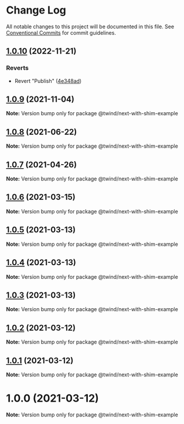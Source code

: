 # Change Log

All notable changes to this project will be documented in this file.
See [Conventional Commits](https://conventionalcommits.org) for commit guidelines.

## [1.0.10](https://github.com/tw-in-js/use-twind-with/compare/@twind/next-with-shim-example@1.0.9...@twind/next-with-shim-example@1.0.10) (2022-11-21)

### Reverts

- Revert "Publish" ([4e348ad](https://github.com/tw-in-js/use-twind-with/commit/4e348ade7b9daaeedc9f4c4d76d8112a0062914e))

## [1.0.9](https://github.com/tw-in-js/use-twind-with/compare/@twind/next-with-shim-example@1.0.8...@twind/next-with-shim-example@1.0.9) (2021-11-04)

**Note:** Version bump only for package @twind/next-with-shim-example

## [1.0.8](https://github.com/tw-in-js/use-twind-with/compare/@twind/next-with-shim-example@1.0.7...@twind/next-with-shim-example@1.0.8) (2021-06-22)

**Note:** Version bump only for package @twind/next-with-shim-example

## [1.0.7](https://github.com/tw-in-js/use-twind-with/compare/@twind/next-with-shim-example@1.0.6...@twind/next-with-shim-example@1.0.7) (2021-04-26)

**Note:** Version bump only for package @twind/next-with-shim-example

## [1.0.6](https://github.com/tw-in-js/use-twind-with/compare/@twind/next-with-shim-example@1.0.5...@twind/next-with-shim-example@1.0.6) (2021-03-15)

**Note:** Version bump only for package @twind/next-with-shim-example

## [1.0.5](https://github.com/tw-in-js/use-twind-with/compare/@twind/next-with-shim-example@1.0.4...@twind/next-with-shim-example@1.0.5) (2021-03-13)

**Note:** Version bump only for package @twind/next-with-shim-example

## [1.0.4](https://github.com/tw-in-js/use-twind-with/compare/@twind/next-with-shim-example@1.0.3...@twind/next-with-shim-example@1.0.4) (2021-03-13)

**Note:** Version bump only for package @twind/next-with-shim-example

## [1.0.3](https://github.com/tw-in-js/use-twind-with/compare/@twind/next-with-shim-example@1.0.2...@twind/next-with-shim-example@1.0.3) (2021-03-13)

**Note:** Version bump only for package @twind/next-with-shim-example

## [1.0.2](https://github.com/tw-in-js/use-twind-with/compare/@twind/next-with-shim-example@1.0.1...@twind/next-with-shim-example@1.0.2) (2021-03-12)

**Note:** Version bump only for package @twind/next-with-shim-example

## [1.0.1](https://github.com/tw-in-js/use-twind-with/compare/@twind/next-with-shim-example@1.0.0...@twind/next-with-shim-example@1.0.1) (2021-03-12)

**Note:** Version bump only for package @twind/next-with-shim-example

# 1.0.0 (2021-03-12)

**Note:** Version bump only for package @twind/next-with-shim-example
